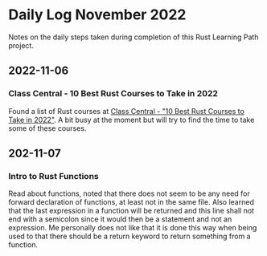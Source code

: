 # Daily Log November 2022

Notes on the daily steps taken during completion of this Rust Learning Path project.

## 2022-11-06

### Class Central - 10 Best Rust Courses to Take in 2022

Found a list of Rust courses at [Class Central - "10 Best Rust Courses to Take in 2022"](https://www.classcentral.com/report/best-rust-courses/). A bit busy at the moment but will try to find the time to take some of these courses.

## 202-11-07

### Intro to Rust Functions

Read about functions, noted that there does not seem to be any need for forward declaration of functions, at least not in the same file. Also learned that the last expression in a function will be returned and this line shall not end with a semicolon since it would then be a statement and not an expression. Me personally does not like that it is done this way when being used to that there should be a return keyword to return something from a function.

